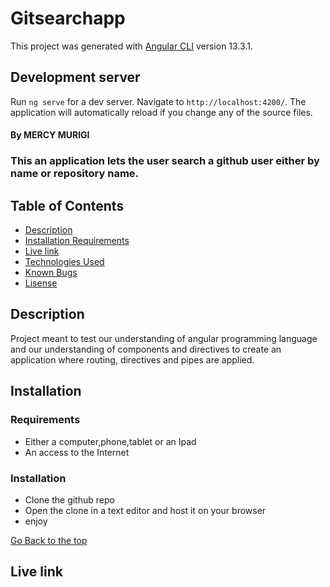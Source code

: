 # Gitsearchapp

This project was generated with [Angular CLI](https://github.com/angular/angular-cli) version 13.3.1.

## Development server

Run `ng serve` for a dev server. Navigate to `http://localhost:4200/`. The application will automatically reload if you change any of the source files.

#### By MERCY MURIGI
### This an application lets the user search a github user either by name or repository name.

## Table of Contents
+ [Description](#description)
+ [Installation Requirements](#installation)
+ [Live link]()
+ [Technologies Used](#technology)
+ [Known Bugs](#bugs)
+ [Lisense](#lisense)

## Description

Project meant to test our understanding of angular programming language and our understanding of components and directives to create an  application where routing, directives and pipes are applied.
## Installation 
### Requirements

* Either a computer,phone,tablet or an Ipad
* An access to the Internet
### Installation
* Clone the github repo
* Open the clone in a text editor and host it on your browser
* enjoy


[Go Back to the top]()

## Live link
